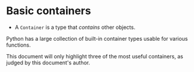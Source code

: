 # Basic containers
- A `Container` is a type that *contains* other objects.

Python has a large collection of built-in container types usable for various functions.

This document will only highlight three of the most useful containers, as judged by this document's
author.

